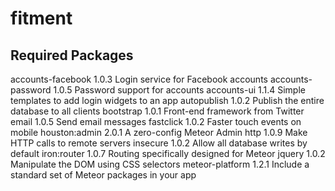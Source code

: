 # fitment

## Required Packages
accounts-facebook  1.0.3  Login service for Facebook accounts
accounts-password  1.0.5  Password support for accounts
accounts-ui        1.1.4  Simple templates to add login widgets to an app
autopublish        1.0.2  Publish the entire database to all clients
bootstrap          1.0.1  Front-end framework from Twitter
email              1.0.5  Send email messages
fastclick          1.0.2  Faster touch events on mobile
houston:admin      2.0.1  A zero-config Meteor Admin
http               1.0.9  Make HTTP calls to remote servers
insecure           1.0.2  Allow all database writes by default
iron:router        1.0.7  Routing specifically designed for Meteor
jquery             1.0.2  Manipulate the DOM using CSS selectors
meteor-platform    1.2.1  Include a standard set of Meteor packages in your app

